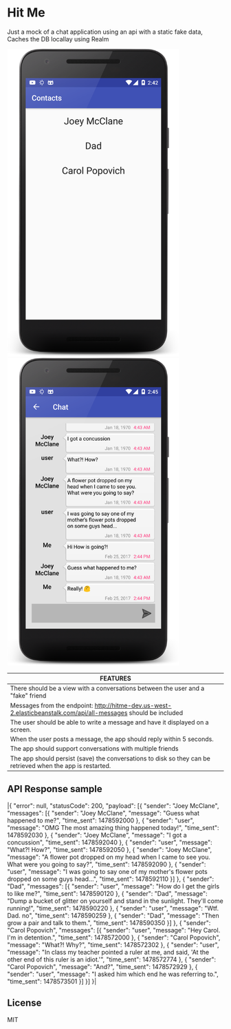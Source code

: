 # Hit Me

Just a mock of a chat application using an api with a static fake data, Caches the DB locallay using Realm

<img src="/shots/screen1.png" width="400">
<img src="/shots/screen2.png" width="400">




|                                                     FEATURES                                                       |
| ------------------------------------------------------------------------------------------------------------------ |
|There should be a view with a conversations between the user and a "fake" friend                                    |
| Messages from the endpoint: http://hitme-dev.us-west-2.elasticbeanstalk.com/api/all-messages should be included    |
| The user should be able to write a message and have it displayed on a screen.                                      |
| When the user posts a message, the app should reply within 5 seconds.                                              |
| The app should support conversations with multiple friends                                                         |
| The app should persist (save) the conversations to disk so they can be retrieved when the app is restarted.        |


API Response sample
-------------------
|{
    "error": null,
    "statusCode": 200,
    "payload": [{
        "sender": "Joey McClane",
        "messages": [{
            "sender": "Joey McClane",
            "message": "Guess what happened to me?",
            "time_sent": 1478592000
        }, {
            "sender": "user",
            "message": "OMG The most amazing thing happened today!",
            "time_sent": 1478592030
        }, {
            "sender": "Joey McClane",
            "message": "I got a concussion",
            "time_sent": 1478592040
        }, {
            "sender": "user",
            "message": "What?! How?",
            "time_sent": 1478592050
        }, {
            "sender": "Joey McClane",
            "message": "A flower pot dropped on my head when I came to see you. What were you going to say?",
            "time_sent": 1478592090
        }, {
            "sender": "user",
            "message": "I was going to say one of my mother's flower pots dropped on some guys head...",
            "time_sent": 1478592110
        }]
    }, {
        "sender": "Dad",
        "messages": [{
            "sender": "user",
            "message": "How do I get the girls to like me?",
            "time_sent": 1478590120
        }, {
            "sender": "Dad",
            "message": "Dump a bucket of glitter on yourself and stand in the sunlight. They'll come running!",
            "time_sent": 1478590220
        }, {
            "sender": "user",
            "message": "Wtf. Dad. no",
            "time_sent": 1478590259
        }, {
            "sender": "Dad",
            "message": "Then grow a pair and talk to them.",
            "time_sent": 1478590350
        }]
    }, {
        "sender": "Carol Popovich",
        "messages": [{
            "sender": "user",
            "message": "Hey Carol. I'm in detention.",
            "time_sent": 1478572000
        }, {
            "sender": "Carol Popovich",
            "message": "What?! Why?",
            "time_sent": 1478572302
        }, {
            "sender": "user",
            "message": "In class my teacher pointed a ruler at me, and said, 'At the other end of this ruler is an idiot.'",
            "time_sent": 1478572774
        }, {
            "sender": "Carol Popovich",
            "message": "And?",
            "time_sent": 1478572929
        }, {
            "sender": "user",
            "message": "I asked him which end he was referring to.",
            "time_sent": 1478573501
        }]
    }]
}|

License
----

MIT


